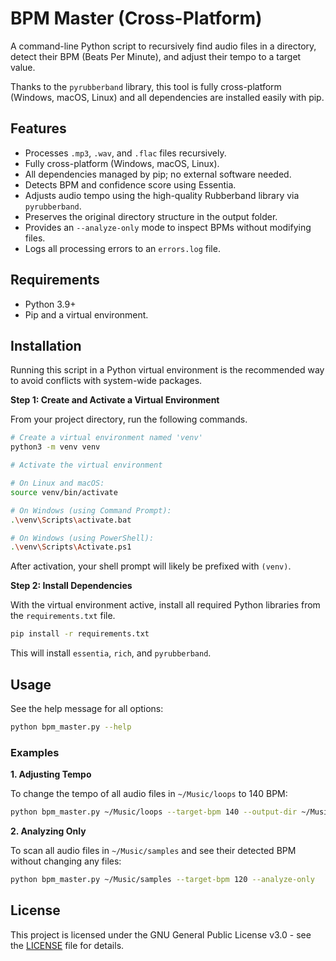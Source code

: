 # BPM Master (Cross-Platform)

A command-line Python script to recursively find audio files in a directory, detect their BPM (Beats Per Minute), and adjust their tempo to a target value.

Thanks to the `pyrubberband` library, this tool is fully cross-platform (Windows, macOS, Linux) and all dependencies are installed easily with pip.

## Features

- Processes `.mp3`, `.wav`, and `.flac` files recursively.
- Fully cross-platform (Windows, macOS, Linux).
- All dependencies managed by pip; no external software needed.
- Detects BPM and confidence score using Essentia.
- Adjusts audio tempo using the high-quality Rubberband library via `pyrubberband`.
- Preserves the original directory structure in the output folder.
- Provides an `--analyze-only` mode to inspect BPMs without modifying files.
- Logs all processing errors to an `errors.log` file.

## Requirements

- Python 3.9+
- Pip and a virtual environment.

## Installation

Running this script in a Python virtual environment is the recommended way to avoid conflicts with system-wide packages.

**Step 1: Create and Activate a Virtual Environment**

From your project directory, run the following commands.

```bash
# Create a virtual environment named 'venv'
python3 -m venv venv

# Activate the virtual environment

# On Linux and macOS:
source venv/bin/activate

# On Windows (using Command Prompt):
.\venv\Scripts\activate.bat

# On Windows (using PowerShell):
.\venv\Scripts\Activate.ps1
```
After activation, your shell prompt will likely be prefixed with `(venv)`.

**Step 2: Install Dependencies**

With the virtual environment active, install all required Python libraries from the `requirements.txt` file.

```bash
pip install -r requirements.txt
```
This will install `essentia`, `rich`, and `pyrubberband`.

## Usage

See the help message for all options:
```bash
python bpm_master.py --help
```

### Examples

**1. Adjusting Tempo**

To change the tempo of all audio files in `~/Music/loops` to 140 BPM:

```bash
python bpm_master.py ~/Music/loops --target-bpm 140 --output-dir ~/Music/loops-140bpm
```

**2. Analyzing Only**

To scan all audio files in `~/Music/samples` and see their detected BPM without changing any files:

```bash
python bpm_master.py ~/Music/samples --target-bpm 120 --analyze-only
```

## License

This project is licensed under the GNU General Public License v3.0 - see the [LICENSE](LICENSE) file for details.

